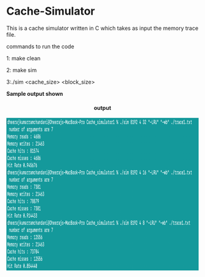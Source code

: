 # Cache-Simulator
This is a cache simulator written in C which takes as input the memory trace file. 


commands to run the code 

1: make clean 

2: make sim 

3:./sim <cache_size> <associativity> <block_size> <eviction policy> <write policy> <trace file>



<p> <b> Sample output shown </b> </p>
<div align="center">
 <h4> output</h4>
  <img src="./output1.png" height=400px">
</div>
